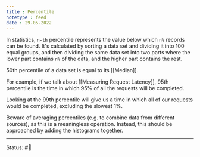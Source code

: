 ```yaml
---
title : Percentile
notetype : feed
date : 29-05-2022
---
```


In statistics, `n-th` percentile represents the value below which `n%` records can be found. It's calculated by sorting a data set and dividing it into 100 equal groups, and then dividing the same data set into two parts where the lower part contains `n%` of the data, and the higher part contains the rest.

50th percentile of a data set is equal to its [[Median]].

For example, if we talk about [[Measuring Request Latency]], 95th percentile is the time in which 95% of all the requests will be completed.

Looking at the 99th percentile will give us a time in which all of our requests would be completed, excluding the slowest 1%.

Beware of averaging percentiles (e.g. to combine data from different sources), as this is a meaningless operation. Instead, this should be approached by adding the histograms together.



-----

Status: #🌲 
